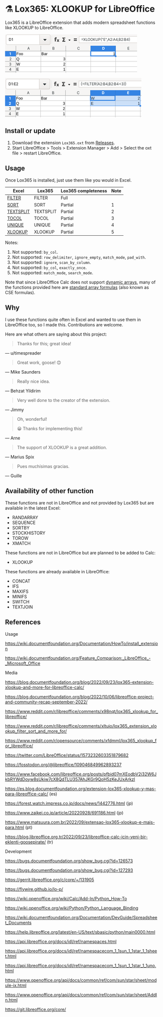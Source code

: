 # ⚗️ Lox365: XLOOKUP for LibreOffice

Lox365 is a LibreOffice extension that adds modern spreadsheet functions like XLOOKUP to LibreOffice.

![Screenshot](image1.png)

![Screenshot](image2.png)

## Install or update

1. Download the extension `Lox365.oxt` from [Releases](https://github.com/goosepirate/lox365/releases).
2. Start LibreOffice > Tools > Extension Manager > Add > Select the oxt file > restart LibreOffice.

## Usage

Once Lox365 is installed, just use them like you would in Excel.

| Excel                                                        | Lox365    | Lox365 completeness | Note |
| ------------------------------------------------------------ | --------- | ------------------- | ---- |
| [FILTER](https://support.microsoft.com/en-us/office/filter-function-f4f7cb66-82eb-4767-8f7c-4877ad80c759) | FILTER    | Full                |      |
| [SORT](https://support.microsoft.com/en-us/office/sort-function-22f63bd0-ccc8-492f-953d-c20e8e44b86c) | SORT      | Partial             | 1    |
| [TEXTSPLIT](https://support.microsoft.com/en-us/office/textsplit-function-b1ca414e-4c21-4ca0-b1b7-bdecace8a6e7) | TEXTSPLIT | Partial             | 2    |
| [TOCOL](https://support.microsoft.com/en-us/office/tocol-function-22839d9b-0b55-4fc1-b4e6-2761f8f122ed) | TOCOL     | Partial             | 3    |
| [UNIQUE](https://support.microsoft.com/en-us/office/unique-function-c5ab87fd-30a3-4ce9-9d1a-40204fb85e1e) | UNIQUE    | Partial             | 4    |
| [XLOOKUP](https://support.microsoft.com/en-us/office/xlookup-function-b7fd680e-6d10-43e6-84f9-88eae8bf5929) | XLOOKUP   | Partial             | 5    |

Notes:

1. Not supported: `by_col`.
2. Not supported: `row_delimiter`, `ignore_empty`, `match_mode`, `pad_with`.
3. Not supported: `ignore`, `scan_by_column`.
4. Not supported: `by_col`, `exactly_once`.
5. Not supported: `match_mode`, `search_mode`.

Note that since LibreOffice Calc does not support [dynamic arrays](https://support.microsoft.com/en-us/office/guidelines-and-examples-of-array-formulas-7d94a64e-3ff3-4686-9372-ecfd5caa57c7), many of the functions provided here are [standard array formulas](https://help.libreoffice.org/latest/en-US/text/scalc/01/04060107.html) (also known as CSE formulas).

## Why

I use these functions quite often in Excel and wanted to use them in LibreOffice too, so I made this. Contributions are welcome.

Here are what others are saying about this project:

> Thanks for this; great idea!

— u/timespreader

> Great work, goose! 😊

— Mike Saunders

> Really nice idea.

— Behzat Yildirim

> Very well done to the creator of the extension.

— Jimmy

> Oh, wonderful!
>
> 😀 Thanks for implementing this!

— Arne

> The support of XLOOKUP is a great addition.

— Marius Spix

> Pues muchísimas gracias.

— Guille

## Availability of other function 

These functions are not in LibreOffice and not provided by Lox365 but are available in the latest Excel:

* RANDARRAY
* SEQUENCE
* SORTBY
* STOCKHISTORY
* TOROW
* XMATCH

These functions are not in LibreOffice but are planned to be added to Calc:

* XLOOKUP

These functions are already available in LibreOffice:

* CONCAT
* IFS
* MAXIFS
* MINIFS
* SWITCH
* TEXTJOIN

## References

Usage

https://wiki.documentfoundation.org/Documentation/HowTo/install_extension

https://wiki.documentfoundation.org/Feature_Comparison:_LibreOffice_-_Microsoft_Office

Media

https://blog.documentfoundation.org/blog/2022/09/23/lox365-extension-xlookup-and-more-for-libreoffice-calc/

https://blog.documentfoundation.org/blog/2022/10/06/libreoffice-project-and-community-recap-september-2022/

https://www.reddit.com/r/libreoffice/comments/x98nqt/lox365_xlookup_for_libreoffice/

https://www.reddit.com/r/libreoffice/comments/xltuio/lox365_extension_xlookup_filter_sort_and_more_for/

https://www.reddit.com/r/opensource/comments/xfdmml/lox365_xlookup_for_libreoffice/

https://twitter.com/LibreOffice/status/1573232603351879682

https://fosstodon.org/@libreoffice/109046849962893237

https://www.facebook.com/libreoffice.org/posts/pfbid07mXEodbV2i32W6JkbRYWdDoyw8sUkiw7cX8QdTLU357AhJKGr9QoH5zKeJUxArkzl

https://es.blog.documentfoundation.org/extension-lox365-xlookup-y-mas-para-libreoffice-calc/ (es)

https://forest.watch.impress.co.jp/docs/news/1442776.html (jp)

https://www.zaikei.co.jp/article/20220928/691186.html (jp)

https://www.matsuura.com.br/2022/09/extensao-lox365-xlookup-e-mais-para.html (pt)

https://blog.libreoffice.org.tr/2022/09/23/libreoffice-calc-icin-yeni-bir-eklenti-goosepirate/ (tr)

Development

https://bugs.documentfoundation.org/show_bug.cgi?id=126573

https://bugs.documentfoundation.org/show_bug.cgi?id=127293

https://gerrit.libreoffice.org/c/core/+/131905

https://flywire.github.io/lo-p/

https://wiki.openoffice.org/wiki/Calc/Add-In/Python_How-To

https://wiki.openoffice.org/wiki/Python/Python_Language_Binding

https://wiki.documentfoundation.org/Documentation/DevGuide/Spreadsheet_Documents

https://help.libreoffice.org/latest/en-US/text/sbasic/python/main0000.html

https://api.libreoffice.org/docs/idl/ref/namespaces.html

https://api.libreoffice.org/docs/idl/ref/namespacecom_1_1sun_1_1star_1_1sheet.html

https://api.libreoffice.org/docs/idl/ref/namespacecom_1_1sun_1_1star_1_1uno.html

https://www.openoffice.org/api/docs/common/ref/com/sun/star/sheet/module-ix.html

https://www.openoffice.org/api/docs/common/ref/com/sun/star/sheet/AddIn.html

https://git.libreoffice.org/core/
